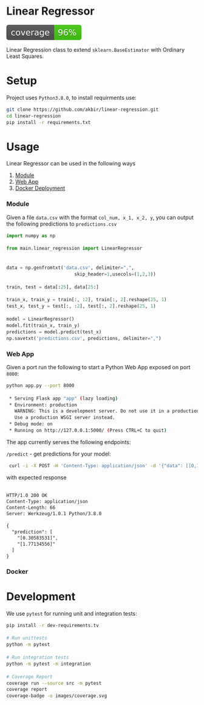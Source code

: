# Linear Regressor

![CoverageBade](images/coverage.svg)

Linear Regression class to extend `sklearn.BaseEstimator` with Ordinary Least Squares.

# Setup

Project uses `Python3.8.0`, to install requirments use:

```bash
git clone https://github.com/akbir/linear-regression.git
cd linear-regression
pip install -r requirements.txt
```

# Usage

Linear Regressor can be used in the following ways

1. [Module](#module)
2. [Web App](#web-app)
3. [Docker Deployment](#Docker)


### Module

Given a file `data.csv` with the format `col_num, x_1, x_2, y`, you can output the following predictions to `predictions.csv`

```python
import numpy as np

from main.linear_regression import LinearRegressor


data = np.genfromtxt('data.csv', delimiter=",",
                         skip_header=1,usecols=(1,2,3))

train, test = data[:25], data[25:]

train_x, train_y = train[:, :2], train[:, 2].reshape(25, 1)
test_x, test_y = test[:, :2], test[:, 2].reshape(25, 1)

model = LinearRegressor()
model.fit(train_x, train_y)
predictions = model.predict(test_x)
np.savetxt('predictions.csv', predictions, delimiter=",")
```

### Web App

Given a port run the following to start a Python Web App exposed on port `8000`:

```bash
python app.py --port 8000 

 * Serving Flask app "app" (lazy loading)
 * Environment: production
   WARNING: This is a development server. Do not use it in a production deployment.
   Use a production WSGI server instead.
 * Debug mode: on
 * Running on http://127.0.0.1:5000/ (Press CTRL+C to quit)
```
The app currently serves the following endpoints:
 
`/predict` - get predictions for your model:

```bash
 curl -i -X POST -H 'Content-Type: application/json' -d '{"data": [[0,1],[2,3]]}' http://127.0.0.1:5000/predict
```

with expected response

```

HTTP/1.0 200 OK
Content-Type: application/json
Content-Length: 66
Server: Werkzeug/1.0.1 Python/3.8.0

{
  "prediction": [
    "[0.30583531]", 
    "[1.77134556]"
  ]
}

```

### Docker




# Development

We use `pytest` for running unit and integration tests:

```bash
pip install -r dev-requirements.tv

# Run unittests
python -m pytest

# Run integration tests
python -m pytest -m integration

# Coverage Report
coverage run --source src -m pytest
coverage report
coverage-badge -o images/coverage.svg
```